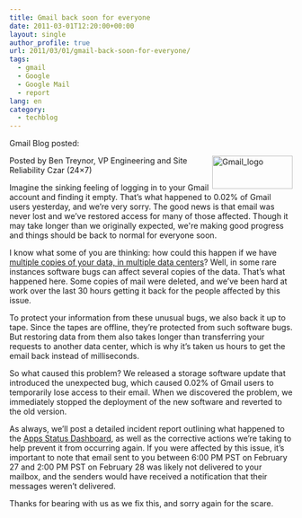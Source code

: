 ```yaml
---
title: Gmail back soon for everyone
date: 2011-03-01T12:20:00+00:00
layout: single
author_profile: true
url: 2011/03/01/gmail-back-soon-for-everyone/
tags:
  - gmail
  - Google
  - Google Mail
  - report
lang: en
category: 
  - techblog
---
```

Gmail Blog posted:

[<img title="Gmail_logo" border="0" alt="Gmail_logo" align="right" src="http://lh5.ggpht.com/_vaUVXcmC3OI/TWzdcwKx_fI/AAAAAAAADk8/MuiJov5tynI/Gmail_logo_thumb.png?imgmax=800" width="143" height="59" />](http://lh3.ggpht.com/_vaUVXcmC3OI/TWzdbngYTdI/AAAAAAAADk4/wZWGC7jqIWI/s1600-h/Gmail_logo%5B2%5D.png)Posted by Ben Treynor, VP Engineering and Site Reliability Czar (24&#215;7)

Imagine the sinking feeling of logging in to your Gmail account and finding it empty. That’s what happened to 0.02% of Gmail users yesterday, and we’re very sorry. The good news is that email was never lost and we’ve restored access for many of those affected. Though it may take longer than we originally expected, we're making good progress and things should be back to normal for everyone soon.

I know what some of you are thinking: how could this happen if we have [multiple copies of your data, in multiple data centers](http://googleenterprise.blogspot.com/2010/03/disaster-recovery-by-google.html)? Well, in some rare instances software bugs can affect several copies of the data. That’s what happened here. Some copies of mail were deleted, and we’ve been hard at work over the last 30 hours getting it back for the people affected by this issue.

To protect your information from these unusual bugs, we also back it up to tape. Since the tapes are offline, they’re protected from such software bugs. But restoring data from them also takes longer than transferring your requests to another data center, which is why it’s taken us hours to get the email back instead of milliseconds.

So what caused this problem? We released a storage software update that introduced the unexpected bug, which caused 0.02% of Gmail users to temporarily lose access to their email. When we discovered the problem, we immediately stopped the deployment of the new software and reverted to the old version.

As always, we’ll post a detailed incident report outlining what happened to the [Apps Status Dashboard](http://www.google.com/appsstatus#hl=en), as well as the corrective actions we’re taking to help prevent it from occurring again. If you were affected by this issue, it’s important to note that email sent to you between 6:00 PM PST on February 27 and 2:00 PM PST on February 28 was likely not delivered to your mailbox, and the senders would have received a notification that their messages weren’t delivered.

Thanks for bearing with us as we fix this, and sorry again for the scare.